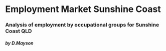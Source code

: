 # Employment Market Sunshine Coast
### Analysis of employment by occupational groups for Sunshine Coast QLD
##### by D.Mayson

